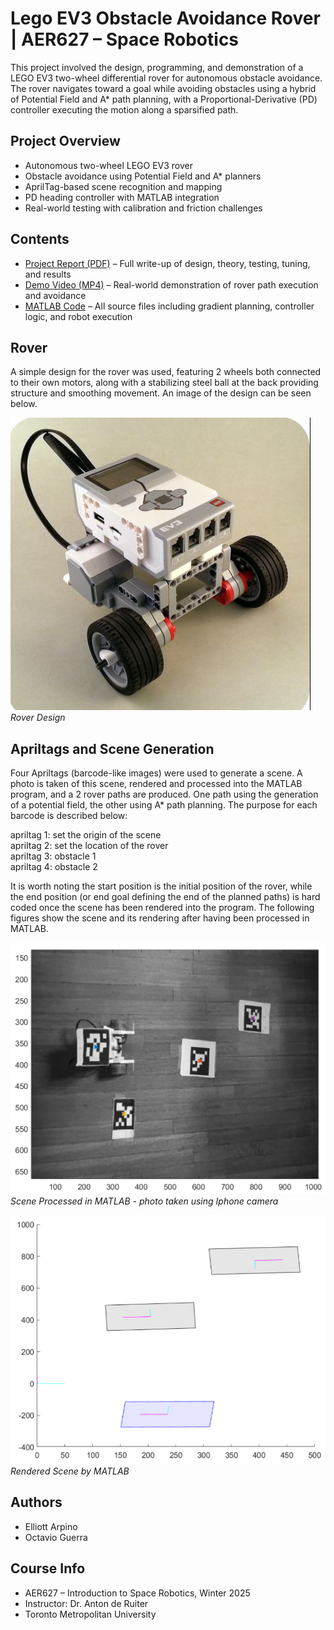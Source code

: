 # Lego EV3 Obstacle Avoidance Rover | AER627 – Space Robotics
This project involved the design, programming, and demonstration of a LEGO EV3 two-wheel differential rover for autonomous obstacle avoidance. The rover navigates toward a goal while avoiding obstacles using a hybrid of Potential Field and A* path planning, with a Proportional-Derivative (PD) controller executing the motion along a sparsified path.

## Project Overview
- Autonomous two-wheel LEGO EV3 rover
- Obstacle avoidance using Potential Field and A* planners
- AprilTag-based scene recognition and mapping
- PD heading controller with MATLAB integration
- Real-world testing with calibration and friction challenges

## Contents
- [Project Report (PDF)](./627_project4_report.pdf) – Full write-up of design, theory, testing, tuning, and results
- [Demo Video (MP4)](./project4_demo.mp4) – Real-world demonstration of rover path execution and avoidance
- [MATLAB Code](./code_v3.m) – All source files including gradient planning, controller logic, and robot execution

## Rover

A simple design for the rover was used, featuring 2 wheels both connected to their own motors, along with a stabilizing
steel ball at the back providing structure and smoothing movement. An image of the design can be seen below.

![Rover](Images_and_Plots/rover.png)  
*Rover Design*

## Apriltags and Scene Generation

Four Apriltags (barcode-like images) were used to generate a scene. A photo is taken of this scene, rendered and processed into the MATLAB program, and
a 2 rover paths are produced. One path using the generation of a potential field, the other using A* path planning. The purpose for each barcode is described below:  

apriltag 1: set the origin of the scene  
apriltag 2: set the location of the rover  
apriltag 3: obstacle 1  
apriltag 4: obstacle 2  

It is worth noting the start position is the initial position of the rover, while the end position (or end goal defining the end of the planned paths) is hard coded
once the scene has been rendered into the program. The following figures show the scene and its rendering after having been processed in MATLAB.  

![scene](Images_and_Plots/scene.png)  
*Scene Processed in MATLAB - photo taken using Iphone camera*

![Rendered Scene](Images_and_Plots/rendered_scene.png)  
*Rendered Scene by MATLAB*

## Authors
- Elliott Arpino  
- Octavio Guerra  

## Course Info
- AER627 – Introduction to Space Robotics, Winter 2025  
- Instructor: Dr. Anton de Ruiter  
- Toronto Metropolitan University
